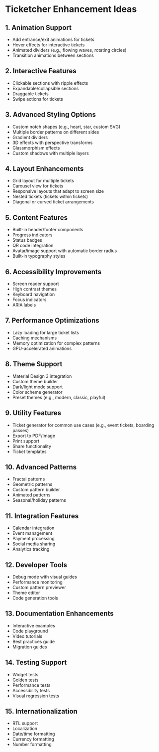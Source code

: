 # Ticketcher Enhancement Ideas

## 1. Animation Support
- Add entrance/exit animations for tickets
- Hover effects for interactive tickets
- Animated dividers (e.g., flowing waves, rotating circles)
- Transition animations between sections

## 2. Interactive Features
- Clickable sections with ripple effects
- Expandable/collapsible sections
- Draggable tickets
- Swipe actions for tickets

## 3. Advanced Styling Options
- Custom notch shapes (e.g., heart, star, custom SVG)
- Multiple border patterns on different sides
- Gradient dividers
- 3D effects with perspective transforms
- Glassmorphism effects
- Custom shadows with multiple layers

## 4. Layout Enhancements
- Grid layout for multiple tickets
- Carousel view for tickets
- Responsive layouts that adapt to screen size
- Nested tickets (tickets within tickets)
- Diagonal or curved ticket arrangements

## 5. Content Features
- Built-in header/footer components
- Progress indicators
- Status badges
- QR code integration
- Avatar/image support with automatic border radius
- Built-in typography styles

## 6. Accessibility Improvements
- Screen reader support
- High contrast themes
- Keyboard navigation
- Focus indicators
- ARIA labels

## 7. Performance Optimizations
- Lazy loading for large ticket lists
- Caching mechanisms
- Memory optimization for complex patterns
- GPU-accelerated animations

## 8. Theme Support
- Material Design 3 integration
- Custom theme builder
- Dark/light mode support
- Color scheme generator
- Preset themes (e.g., modern, classic, playful)

## 9. Utility Features
- Ticket generator for common use cases (e.g., event tickets, boarding passes)
- Export to PDF/Image
- Print support
- Share functionality
- Ticket templates

## 10. Advanced Patterns
- Fractal patterns
- Geometric patterns
- Custom pattern builder
- Animated patterns
- Seasonal/holiday patterns

## 11. Integration Features
- Calendar integration
- Event management
- Payment processing
- Social media sharing
- Analytics tracking

## 12. Developer Tools
- Debug mode with visual guides
- Performance monitoring
- Custom pattern previewer
- Theme editor
- Code generation tools

## 13. Documentation Enhancements
- Interactive examples
- Code playground
- Video tutorials
- Best practices guide
- Migration guides

## 14. Testing Support
- Widget tests
- Golden tests
- Performance tests
- Accessibility tests
- Visual regression tests

## 15. Internationalization
- RTL support
- Localization
- Date/time formatting
- Currency formatting
- Number formatting 
